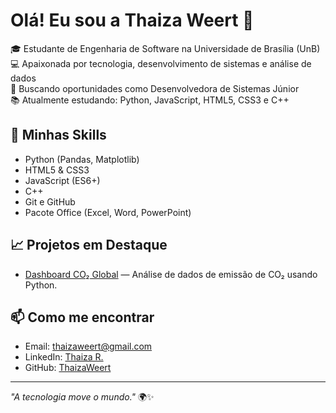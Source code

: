 # Olá! Eu sou a Thaiza Weert 👋

🎓 Estudante de Engenharia de Software na Universidade de Brasília (UnB)  
💻 Apaixonada por tecnologia, desenvolvimento de sistemas e análise de dados  
🚀 Buscando oportunidades como Desenvolvedora de Sistemas Júnior  
📚 Atualmente estudando: Python, JavaScript, HTML5, CSS3 e C++

## 🚀 Minhas Skills

- Python (Pandas, Matplotlib)
- HTML5 & CSS3
- JavaScript (ES6+)
- C++
- Git e GitHub
- Pacote Office (Excel, Word, PowerPoint)

## 📈 Projetos em Destaque

- [Dashboard CO₂ Global](https://github.com/ThaizaWeert/nomedoprojeto) — Análise de dados de emissão de CO₂ usando Python.

## 📫 Como me encontrar

- Email: thaizaweert@gmail.com
- LinkedIn: [Thaiza R.](https://linkedin.com/in/ThaizaWeert)
- GitHub: [ThaizaWeert](https://github.com/ThaizaWeert)

---

_\"A tecnologia move o mundo.\"_ 🌍✨

